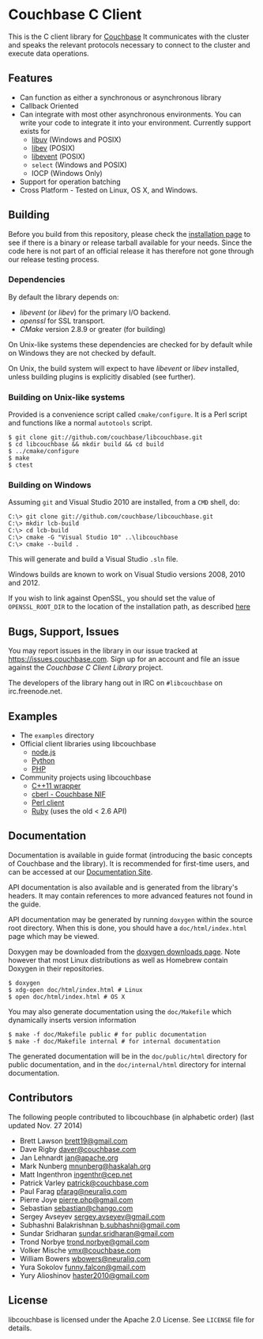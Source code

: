 # Couchbase C Client

This is the C client library for [Couchbase](http://www.couchbase.com)
It communicates with the cluster and speaks the relevant protocols
necessary to connect to the cluster and execute data operations.

## Features

* Can function as either a synchronous or asynchronous library
* Callback Oriented
* Can integrate with most other asynchronous environments. You can write your
  code to integrate it into your environment. Currently support exists for
    * [libuv](http://github.com/joyent/libuv) (Windows and POSIX)
    * [libev](http://software.schmorp.de/pkg/libev.html) (POSIX)
    * [libevent](http://libevent.org/) (POSIX)
    * `select` (Windows and POSIX)
    * IOCP (Windows Only)
* Support for operation batching
* Cross Platform - Tested on Linux, OS X, and Windows.

## Building

Before you build from this repository, please check the
[installation page](https://developer.couchbase.com/server/other-products/release-notes-archives/c-sdk)
to see if there is a binary or release tarball available for your needs. Since the code here is
not part of an official release it has therefore not gone through our
release testing process.

### Dependencies

By default the library depends on:

* _libevent_ (or _libev_) for the primary I/O backend.
* _openssl_ for SSL transport.
* _CMake_ version 2.8.9 or greater (for building)

On Unix-like systems these dependencies are checked for by default
while on Windows they are not checked by default.

On Unix, the build system will expect to have _libevent_ or _libev_ installed,
unless building plugins is explicitly disabled (see further).

### Building on Unix-like systems

Provided is a convenience script called `cmake/configure`. It is a Perl
script and functions like a normal `autotools` script.

```shell
$ git clone git://github.com/couchbase/libcouchbase.git
$ cd libcouchbase && mkdir build && cd build
$ ../cmake/configure
$ make
$ ctest
```

### Building on Windows

Assuming `git` and Visual Studio 2010 are installed, from a `CMD` shell, do:

```
C:\> git clone git://github.com/couchbase/libcouchbase.git
C:\> mkdir lcb-build
C:\> cd lcb-build
C:\> cmake -G "Visual Studio 10" ..\libcouchbase
C:\> cmake --build .
```

This will generate and build a Visual Studio `.sln` file.

Windows builds are known to work on Visual Studio versions 2008, 2010 and
2012.

If you wish to link against OpenSSL, you should set the value of
`OPENSSL_ROOT_DIR` to the location of the installation path, as described
[here](https://github.com/Kitware/CMake/blob/master/Modules/FindOpenSSL.cmake)

## Bugs, Support, Issues
You may report issues in the library in our issue tracked at
<https://issues.couchbase.com>. Sign up for an account and file an issue
against the _Couchbase C Client Library_ project.

The developers of the library hang out in IRC on `#libcouchbase` on
irc.freenode.net.


## Examples

* The `examples` directory
* Official client libraries using libcouchbase
    * [node.js](http://github.com/couchbase/couchnode)
    * [Python](http://github.com/couchbase/couchbase-python-client)
    * [PHP](http://github.com/couchbase/php-couchbase)
* Community projects using libcouchbase
    * [C++11 wrapper](https://github.com/couchbaselabs/libcouchbase-cxx)
    * [cberl - Couchbase NIF](https://github.com/wcummings/cberl)
    * [Perl client](https://github.com/mnunberg/perl-Couchbase-Client)
    * [Ruby](http://github.com/couchbase/couchbase-ruby-client) (uses the old < 2.6 API)

## Documentation

Documentation is available in guide format (introducing the basic concepts of
Couchbase and the library). It is recommended for first-time users, and can
be accessed at our [Documentation Site](https://developer.couchbase.com/documentation/server/current/sdk/c/start-using-sdk.html).

API documentation is also available and is generated from the library's headers.
It may contain references to more advanced features not found in the guide.

API documentation may be generated by running `doxygen` within the source root
directory. When this is done, you should have a `doc/html/index.html` page which
may be viewed.

Doxygen may be downloaded from the
[doxygen downloads page](http://www.stack.nl/~dimitri/doxygen/download.html). Note
however that most Linux distributions as well as Homebrew contain Doxygen in their
repositories.

```
$ doxygen
$ xdg-open doc/html/index.html # Linux
$ open doc/html/index.html # OS X
```

You may also generate documentation using the `doc/Makefile` which dynamically
inserts version information

```
$ make -f doc/Makefile public # for public documentation
$ make -f doc/Makefile internal # for internal documentation
```

The generated documentation will be in the `doc/public/html` directory for
public documentation, and in the `doc/internal/html` directory for internal
documentation.

## Contributors

The following people contributed to libcouchbase (in alphabetic order)
(last updated Nov. 27 2014)

* Brett Lawson <brett19@gmail.com>
* Dave Rigby <daver@couchbase.com>
* Jan Lehnardt <jan@apache.org>
* Mark Nunberg <mnunberg@haskalah.org>
* Matt Ingenthron <ingenthr@cep.net>
* Patrick Varley <patrick@couchbase.com>
* Paul Farag <pfarag@neuraliq.com>
* Pierre Joye <pierre.php@gmail.com>
* Sebastian <sebastian@chango.com>
* Sergey Avseyev <sergey.avseyev@gmail.com>
* Subhashni Balakrishnan <b.subhashni@gmail.com>
* Sundar Sridharan <sundar.sridharan@gmail.com>
* Trond Norbye <trond.norbye@gmail.com>
* Volker Mische <vmx@couchbase.com>
* William Bowers <wbowers@neuraliq.com>
* Yura Sokolov <funny.falcon@gmail.com>
* Yury Alioshinov <haster2010@gmail.com>

## License

libcouchbase is licensed under the Apache 2.0 License. See `LICENSE` file for
details.
